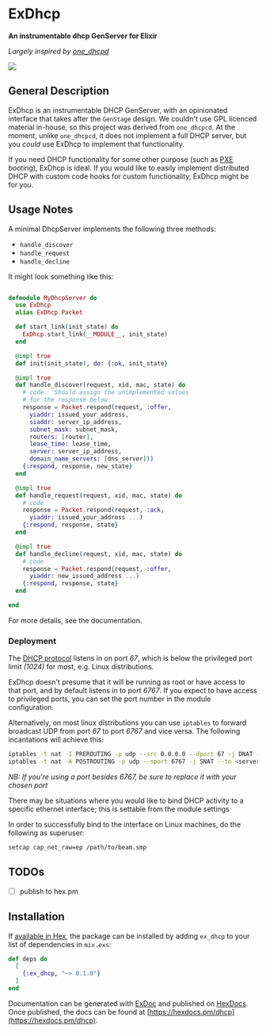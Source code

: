 # ExDhcp

**An instrumentable dhcp GenServer for Elixir**

_Largely inspired by [one_dhcpd][1]_

<img src="https://api.travis-ci.com/RstorLabs/ex_dhcp.svg?branch=master"/>

## General Description

ExDhcp is an instrumentable DHCP GenServer, with an opinionated interface that takes after the `GenStage` design.  We couldn't use GPL licenced material in-house, so this project was derived from `one_dhcpcd`.  At the moment, unlike `one_dhcpcd`, it does not implement a full DHCP server, but you *could* use ExDhcp to implement that functionality.

If you need DHCP functionality for some other purpose (such as [PXE][2] booting), ExDhcp is ideal.  If you would like to easily implement distributed DHCP with custom code hooks for custom functionality, ExDhcp might be for you.

## Usage Notes

A minimal DhcpServer implements the following three methods:
- `handle_discover`
- `handle_request`
- `handle_decline`

It might look something like this:

```elixir

defmodule MyDhcpServer do
  use ExDhcp
  alias ExDhcp.Packet

  def start_link(init_state) do
    ExDhcp.start_link(__MODULE__, init_state)
  end

  @impl true
  def init(init_state), do: {:ok, init_state}

  @impl true
  def handle_discover(request, xid, mac, state) do
    # code.  Should assign the unimplemented values 
    # for the response below:
    response = Packet.respond(request, :offer,
      yiaddr: issued_your_address,
      siaddr: server_ip_address,
      subnet_mask: subnet_mask,
      routers: [router],
      lease_time: lease_time,
      server: server_ip_address,
      domain_name_servers: [dns_server]))
    {:respond, response, new_state}
  end

  @impl true
  def handle_request(request, xid, mac, state) do
    # code
    response = Packet.respond(request, :ack,
      yiaddr: issued_your_address ...)
    {:respond, response, state}
  end

  @impl true
  def handle_decline(request, xid, mac, state) do
    # code
    response = Packet.respond(request, :offer,
      yiaddr: new_issued_address ...)
    {:respond, response, state}
  end

end

```
For more details, see the documentation.

### Deployment

The [DHCP protocol][3] listens in on port *67*, which is below the privileged port limit *(1024)* for most, e.g. Linux distributions.

ExDhcp doesn't presume that it will be running as root or have access to that port, and by default listens in to port *6767*.  If you expect to have access to privileged ports, you can set the port number in the module configuration.

Alternatively, on most linux distributions you can use `iptables` to forward broadcast UDP from port *67* to port *6767* and vice versa.  The following incantations will achieve this:

```bash
iptables -t nat -I PREROUTING -p udp --src 0.0.0.0 --dport 67 -j DNAT --to 0.0.0.0:6767
iptables -t nat -A POSTROUTING -p udp --sport 6767 -j SNAT --to <server ip address>:67
```
_NB: If you're using a port besides *6767*, be sure to replace it with your chosen port_

There may be situations where you would like to bind DHCP activity to a specific ethernet interface; this is settable from the module settings

In order to successfully bind to the interface on Linux machines, do the following as superuser:

```bash
setcap cap_net_raw=ep /path/to/beam.smp
```

## TODOs

- [ ] publish to hex.pm

## Installation

If [available in Hex](https://hex.pm/docs/publish), the package can be installed
by adding `ex_dhcp` to your list of dependencies in `mix.exs`:

```elixir
def deps do
  [
    {:ex_dhcp, "~> 0.1.0"}
  ]
end
```

Documentation can be generated with [ExDoc](https://github.com/elixir-lang/ex_doc) and published on [HexDocs](https://hexdocs.pm). Once published, the docs can be found at [https://hexdocs.pm/dhcp](https://hexdocs.pm/dhcp).

<!-- References -->
[1]: https://github.com/fhunleth/one_dhcpd
[2]: https://en.wikipedia.org/wiki/Preboot_Execution_Environment
[3]: https://en.wikipedia.org/wiki/Dynamic_Host_Configuration_Protocol
